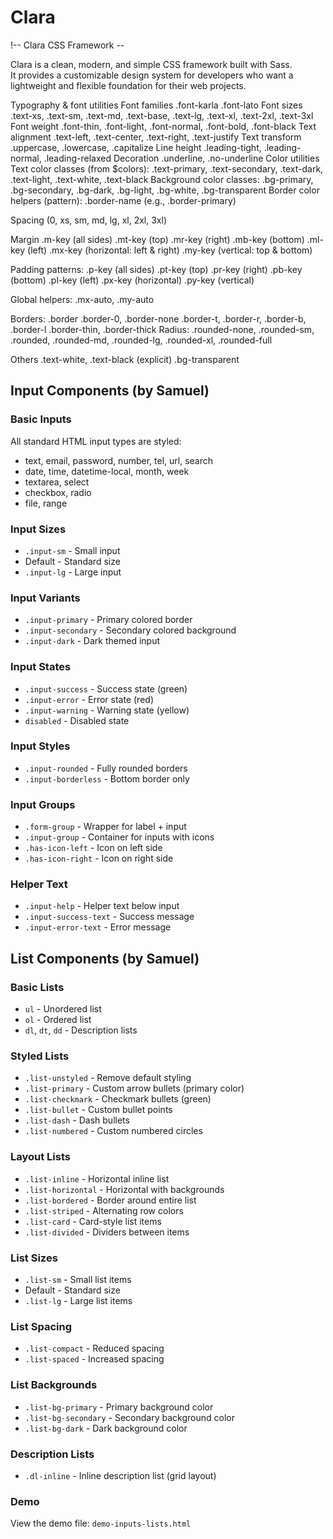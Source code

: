 # Clara
!-- Clara CSS Framework --

Clara is a clean, modern, and simple CSS framework built with Sass.  
It provides a customizable design system for developers who want a lightweight and flexible foundation for their web projects.  

Typography & font utilities
    Font families
        .font-karla
        .font-lato
    Font sizes
        .text-xs, .text-sm, .text-md, .text-base, .text-lg, .text-xl, .text-2xl, .text-3xl
    Font weight
        .font-thin, .font-light, .font-normal, .font-bold, .font-black
    Text alignment
        .text-left, .text-center, .text-right, .text-justify
    Text transform
        .uppercase, .lowercase, .capitalize
    Line height
        .leading-tight, .leading-normal, .leading-relaxed
    Decoration
        .underline, .no-underline
    Color utilities
        Text color classes (from $colors):
            .text-primary, .text-secondary, .text-dark, .text-light, .text-white, .text-black
        Background color classes:
            .bg-primary, .bg-secondary, .bg-dark, .bg-light, .bg-white, .bg-transparent
        Border color helpers (pattern):
            .border-name (e.g., .border-primary)

Spacing 
(0, xs, sm, md, lg, xl, 2xl, 3xl)

Margin
    .m-key (all sides)
    .mt-key (top)
    .mr-key (right)
    .mb-key (bottom)
    .ml-key (left)
    .mx-key (horizontal: left & right)
    .my-key (vertical: top & bottom)

Padding patterns:
    .p-key (all sides)
    .pt-key (top)
    .pr-key (right)
    .pb-key (bottom)
    .pl-key (left)
    .px-key (horizontal)
    .py-key (vertical)

Global helpers: 
    .mx-auto, .my-auto

Borders:
    .border
    .border-0, .border-none
    .border-t, .border-r, .border-b, .border-l
    .border-thin, .border-thick
    Radius:
    .rounded-none, .rounded-sm, .rounded, .rounded-md, .rounded-lg, .rounded-xl, .rounded-full

Others
    .text-white, .text-black (explicit)
    .bg-transparent

## Input Components (by Samuel)

### Basic Inputs
All standard HTML input types are styled:
- text, email, password, number, tel, url, search
- date, time, datetime-local, month, week
- textarea, select
- checkbox, radio
- file, range

### Input Sizes
- `.input-sm` - Small input
- Default - Standard size
- `.input-lg` - Large input

### Input Variants
- `.input-primary` - Primary colored border
- `.input-secondary` - Secondary colored background
- `.input-dark` - Dark themed input

### Input States
- `.input-success` - Success state (green)
- `.input-error` - Error state (red)
- `.input-warning` - Warning state (yellow)
- `disabled` - Disabled state

### Input Styles
- `.input-rounded` - Fully rounded borders
- `.input-borderless` - Bottom border only

### Input Groups
- `.form-group` - Wrapper for label + input
- `.input-group` - Container for inputs with icons
- `.has-icon-left` - Icon on left side
- `.has-icon-right` - Icon on right side

### Helper Text
- `.input-help` - Helper text below input
- `.input-success-text` - Success message
- `.input-error-text` - Error message

## List Components (by Samuel)

### Basic Lists
- `ul` - Unordered list
- `ol` - Ordered list
- `dl`, `dt`, `dd` - Description lists

### Styled Lists
- `.list-unstyled` - Remove default styling
- `.list-primary` - Custom arrow bullets (primary color)
- `.list-checkmark` - Checkmark bullets (green)
- `.list-bullet` - Custom bullet points
- `.list-dash` - Dash bullets
- `.list-numbered` - Custom numbered circles

### Layout Lists
- `.list-inline` - Horizontal inline list
- `.list-horizontal` - Horizontal with backgrounds
- `.list-bordered` - Border around entire list
- `.list-striped` - Alternating row colors
- `.list-card` - Card-style list items
- `.list-divided` - Dividers between items

### List Sizes
- `.list-sm` - Small list items
- Default - Standard size
- `.list-lg` - Large list items

### List Spacing
- `.list-compact` - Reduced spacing
- `.list-spaced` - Increased spacing

### List Backgrounds
- `.list-bg-primary` - Primary background color
- `.list-bg-secondary` - Secondary background color
- `.list-bg-dark` - Dark background color

### Description Lists
- `.dl-inline` - Inline description list (grid layout)

### Demo
View the demo file: `demo-inputs-lists.html`

